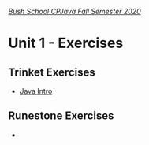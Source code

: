 [_Bush School CPJava Fall Semester 2020_](https://chandrunarayan.github.io/cpjava/)

# Unit 1 - Exercises

## Trinket Exercises
* [Java Intro](JavaBasics.html)

## Runestone Exercises
* 

